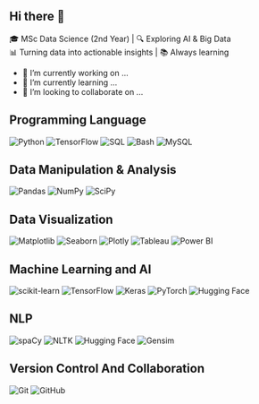 ## Hi there 👋
🎓 MSc Data Science (2nd Year) | 🔍 Exploring AI & Big Data  
📊 Turning data into actionable insights | 📚 Always learning
- 🔭 I’m currently working on ...
- 🌱 I’m currently learning ...
- 👯 I’m looking to collaborate on ...
## Programming Language
![Python](https://img.shields.io/badge/-Python-3776AB?logo=python&logoColor=white)
![TensorFlow](https://im.shields.io/badge/-TensorFlow-FF6F00?logo=tensorflow&logoColor=white)
![SQL](https://img.shields.io/badge/-SQL-4479A1?logo=postgresql&logoColor=white)
![Bash](https://img.shields.io/badge/-Bash-4EAA25?logo=gnu-bash&logoColor=white)
![MySQL](https://img.shields.io/badge/-MySQL-4479A1?logo=mysql&logoColor=white)

## Data Manipulation & Analysis
![Pandas](https://img.shields.io/badge/-Pandas-150458?logo=pandas&logoColor=white)
![NumPy](https://img.shields.io/badge/-NumPy-013243?logo=numpy&logoColor=white)
![SciPy](https://img.shields.io/badge/-SciPy-8CAAE6?logo=scipy&logoColor=white)

## Data Visualization
![Matplotlib](https://img.shields.io/badge/-Matplotlib-11557C?logo=matplotlib&logoColor=white)
![Seaborn](https://img.shields.io/badge/-Seaborn-3776AB?logo=python&logoColor=white)
![Plotly](https://img.shields.io/badge/-Plotly-3F4F75?logo=plotly&logoColor=white)
![Tableau](https://img.shields.io/badge/-Tableau-E97627?logo=tableau&logoColor=white)
![Power BI](https://img.shields.io/badge/-Power%20BI-F2C811?logo=powerbi&logoColor=black)

## Machine Learning and AI
![scikit-learn](https://img.shields.io/badge/-scikit--learn-F7931E?logo=scikit-learn&logoColor=white)
![TensorFlow](https://img.shields.io/badge/-TensorFlow-FF6F00?logo=tensorflow&logoColor=white)
![Keras](https://img.shields.io/badge/-Keras-D00000?logo=keras&logoColor=white)
![PyTorch](https://img.shields.io/badge/-PyTorch-EE4C2C?logo=pytorch&logoColor=white)
![Hugging Face](https://img.shields.io/badge/-Hugging%20Face-F9A03C?logo=huggingface&logoColor=black)

## NLP
![spaCy](https://img.shields.io/badge/-spaCy-09A3D5?logo=spacy&logoColor=white)
![NLTK](https://img.shields.io/badge/-NLTK-003C7E?logo=python&logoColor=white)
![Hugging Face](https://img.shields.io/badge/-Hugging%20Face-F9A03C?logo=huggingface&logoColor=black)
![Gensim](https://img.shields.io/badge/-Gensim-00BFFF?logo=gensim&logoColor=white)

## Version Control And Collaboration
![Git](https://img.shields.io/badge/-Git-F05032?logo=git&logoColor=white)
![GitHub](https://img.shields.io/badge/-GitHub-181717?logo=github&logoColor=white)

<!--
**Dhanu227/Dhanu227** is a ✨ _special_ ✨ repository because its `README.md` (this file) appears on your GitHub profile.

Here are some ideas to get you started:

- 🔭 I’m currently working on ...
- 🌱 I’m currently learning ...
- 👯 I’m looking to collaborate on ...

-->
